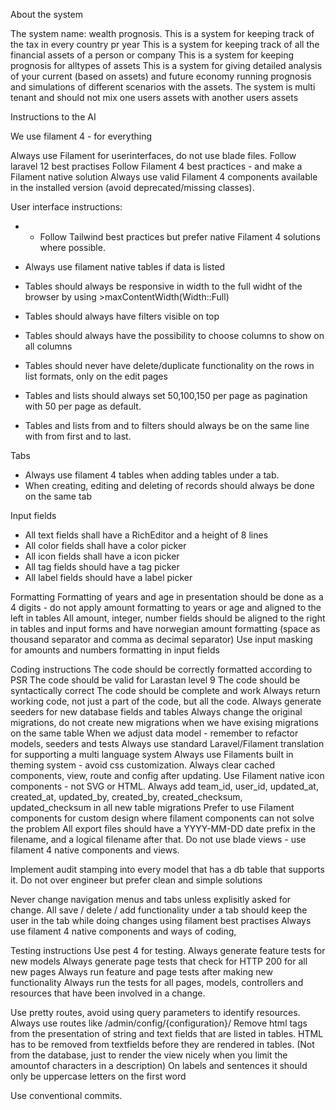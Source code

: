 About the system

The system name: wealth prognosis.
This is a system for keeping track of the tax in every country pr year
This is a system for keeping track of all the financial assets of a person or company
This is a system for keeping prognosis for alltypes of assets
This is a system for giving detailed analysis of your current (based on assets) and future economy running prognosis and simulations of different scenarios with the assets.
The system is multi tenant and should not mix one users assets with another users assets



Instructions to the AI

We use filament 4 - for everything

Always use Filament for userinterfaces, do not use blade files.
Follow laravel 12 best practises
Follow Filament 4 best practices - and make a Filament native solution
Always use valid Filament 4 components available in the installed version (avoid deprecated/missing classes).

User interface instructions:
- - Follow Tailwind best practices but prefer native Filament 4 solutions where possible.

- Always use filament native tables if data is listed
- Tables should always be responsive in width to the full widht of the browser by using >maxContentWidth(Width::Full)
- Tables should always have filters visible on top
- Tables should always have the possibility to choose columns to show on all columns
- Tables should never have delete/duplicate functionality on the rows in list formats, only on the edit pages
- Tables and lists should always set 50,100,150 per page as pagination with 50 per page as default.
- Tables and lists from and to filters should always be on the same line with from first and to last.

Tabs
- Always use filament 4 tables when adding tables under a tab.
- When creating, editing and deleting of records should always be done on the same tab

Input fields
- All text fields shall have a RichEditor and a height of 8 lines
- All color fields shall have a color picker
- All icon fields shall have a icon picker
- All tag fields should have a tag picker
- All label fields should have a label picker

Formatting
Formatting of years and age in presentation should be done as a 4 digits - do not apply amount formatting to years or age and aligned to the left in tables
All amount, integer, number fields should be aligned to the right in tables and input forms and have norwegian amount formatting (space as thousand separator and comma as decimal separator)
Use input masking for amounts and numbers formatting in input fields


Coding instructions
The code should be correctly formatted according to PSR
The code should be valid for Larastan level 9
The code should be syntactically correct
The code should be complete and work
Always return working code, not just a part of the code, but all the code.
Always generate seeders for new database fields and tables
Always change the original migrations, do not create new migrations when we have exising migrations on the same table
When we adjust data model - remember to refactor models, seeders and tests
Always use standard Laravel/Filament translation for supporting a multi language system
Always use Filaments built in theming system - avoid css customization.
Always clear cached components, view, route and config after updating.
Use Filament native icon components - not SVG or HTML.
Always add team_id, user_id, updated_at, created_at, updated_by, created_by, created_checksum, updated_checksum in all new table migrations
Prefer to use Filament components for custom design where filament components can not solve the problem
All export files should have a YYYY-MM-DD date prefix in the filename, and a logical filename after that.
Do not use blade views - use filament 4 native components and views.

Implement audit stamping into every model that has a db table that supports it.
Do not over engineer but prefer clean and simple solutions


Never change navigation menus and tabs unless explisitly asked for change.
All save / delete / add functionality under a tab should keep the user in the tab while doing changes using filament best practises
Always use filament 4 native components and ways of coding,

Testing instructions
Use pest 4 for testing.
Always generate feature tests for new models
Always generate page tests that check for HTTP 200 for all new pages
Always run feature and page tests after making new functionality
Always run the tests for all pages, models, controllers and resources that have been involved in a change.

Use pretty routes, avoid using query parameters to identify resources. Always use routes like /admin/config/{configuration}/
Remove html tags from the presentation of string and text fields that are listed in tables.
HTML has to be removed from textfields before they are rendered in tables. (Not from the database, just to render the view nicely when you limit the amountof characters in a description)
On labels and sentences it should only be uppercase letters on the first word

Use conventional commits.
